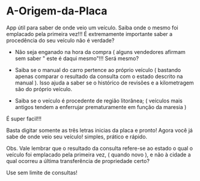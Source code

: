 # A-Origem-da-Placa
 App útil para saber de onde veio um veículo. Saiba onde o mesmo foi emplacado pela primeira vez!!!
 É extremamente importante saber a procedência do seu veículo não é verdade?
 
* Não seja enganado na hora da compra ( alguns vendedores afirmam sem saber " este é daqui mesmo"!!! Será mesmo? 

* Saiba se o manual do carro pertence ao próprio veículo ( bastando apenas comparar o resultado da consulta com o estado descrito na manual ). Isso ajuda a saber se o histórico de revisões e a kilometragem são do próprio veículo.

* Saiba se o veículo é procedente de região litorânea; ( veículos mais antigos tendem a enferrujar prematuramente em função da maresia )

É super facil!!!

 Basta digitar somente as três letras inicias da placa e pronto! Agora você já sabe de onde veio seu veículo! simples, prático e rápido. 

Obs. Vale lembrar que o resultado da consulta refere-se ao estado o qual o veículo foi emplacado pela primeira vez, ( quando novo ), e não à cidade a qual ocorreu a última transferência de propriedade certo?

Use sem limite de consultas!
